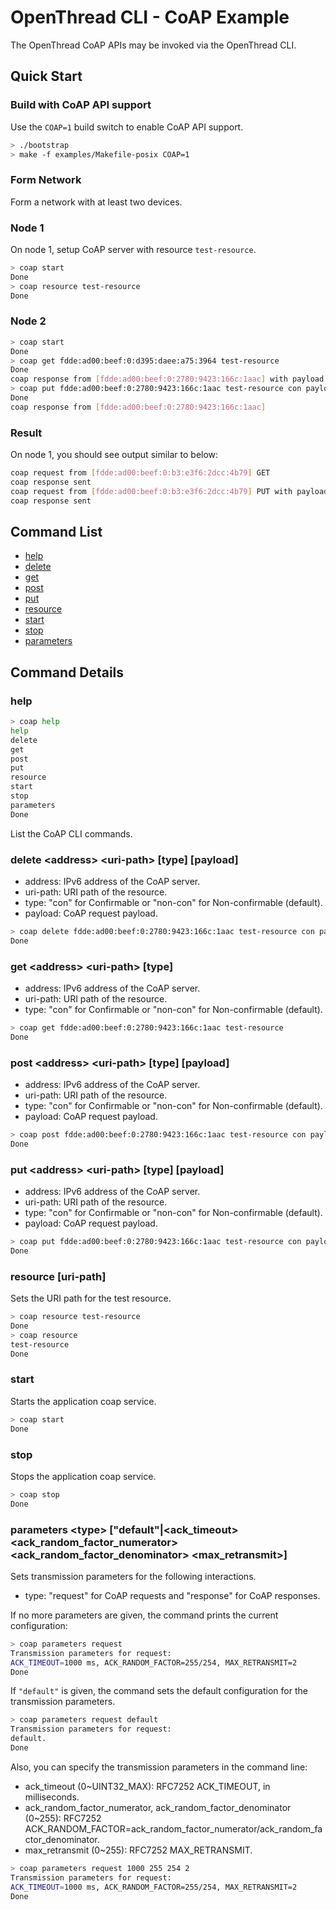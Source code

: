 # OpenThread CLI - CoAP Example

The OpenThread CoAP APIs may be invoked via the OpenThread CLI.

## Quick Start

### Build with CoAP API support

Use the `COAP=1` build switch to enable CoAP API support.

```bash
> ./bootstrap
> make -f examples/Makefile-posix COAP=1
```

### Form Network

Form a network with at least two devices.

### Node 1

On node 1, setup CoAP server with resource `test-resource`.

```bash
> coap start
Done
> coap resource test-resource
Done
```

### Node 2

```bash
> coap start
Done
> coap get fdde:ad00:beef:0:d395:daee:a75:3964 test-resource
Done
coap response from [fdde:ad00:beef:0:2780:9423:166c:1aac] with payload: 30
> coap put fdde:ad00:beef:0:2780:9423:166c:1aac test-resource con payload
Done
coap response from [fdde:ad00:beef:0:2780:9423:166c:1aac]
```

### Result

On node 1, you should see output similar to below:

```bash
coap request from [fdde:ad00:beef:0:b3:e3f6:2dcc:4b79] GET
coap response sent
coap request from [fdde:ad00:beef:0:b3:e3f6:2dcc:4b79] PUT with payload: 7061796c6f6164
coap response sent
```

## Command List

* [help](#help)
* [delete](#delete-address-uri-path-type-payload)
* [get](#get-address-uri-path-type)
* [post](#post-address-uri-path-type-payload)
* [put](#put-address-uri-path-type-payload)
* [resource](#resource-uri-path)
* [start](#start)
* [stop](#stop)
* [parameters](#parameters)

## Command Details

### help

```bash
> coap help
help
delete
get
post
put
resource
start
stop
parameters
Done
```

List the CoAP CLI commands.

### delete \<address\> \<uri-path\> \[type\] \[payload\]

* address: IPv6 address of the CoAP server.
* uri-path: URI path of the resource.
* type: "con" for Confirmable or "non-con" for Non-confirmable (default).
* payload: CoAP request payload.

```bash
> coap delete fdde:ad00:beef:0:2780:9423:166c:1aac test-resource con payload
Done
```

### get \<address\> \<uri-path\> \[type\]

* address: IPv6 address of the CoAP server.
* uri-path: URI path of the resource.
* type: "con" for Confirmable or "non-con" for Non-confirmable (default).

```bash
> coap get fdde:ad00:beef:0:2780:9423:166c:1aac test-resource
Done
```

### post \<address\> \<uri-path\> \[type\] \[payload\]

* address: IPv6 address of the CoAP server.
* uri-path: URI path of the resource.
* type: "con" for Confirmable or "non-con" for Non-confirmable (default).
* payload: CoAP request payload.

```bash
> coap post fdde:ad00:beef:0:2780:9423:166c:1aac test-resource con payload
Done
```

### put \<address\> \<uri-path\> \[type\] \[payload\]

* address: IPv6 address of the CoAP server.
* uri-path: URI path of the resource.
* type: "con" for Confirmable or "non-con" for Non-confirmable (default).
* payload: CoAP request payload.

```bash
> coap put fdde:ad00:beef:0:2780:9423:166c:1aac test-resource con payload
Done
```

### resource \[uri-path\]

Sets the URI path for the test resource.

```bash
> coap resource test-resource
Done
> coap resource
test-resource
Done
```

### start

Starts the application coap service.

```bash
> coap start
Done
```

### stop

Stops the application coap service.

```bash
> coap stop
Done
```

### parameters \<type\> \["default"|<ack\_timeout\> <ack\_random\_factor\_numerator\> <ack\_random\_factor\_denominator\> <max\_retransmit\>\]

Sets transmission parameters for the following interactions.

* type: "request" for CoAP requests and "response" for CoAP responses.

If no more parameters are given, the command prints the current configuration:

```bash
> coap parameters request
Transmission parameters for request:
ACK_TIMEOUT=1000 ms, ACK_RANDOM_FACTOR=255/254, MAX_RETRANSMIT=2
Done
```

If `"default"` is given, the command sets the default configuration for the transmission parameters.

```bash
> coap parameters request default
Transmission parameters for request:
default.
Done
```

Also, you can specify the transmission parameters in the command line:
* ack\_timeout (0~UINT32\_MAX): RFC7252 ACK\_TIMEOUT, in milliseconds.
* ack\_random\_factor\_numerator, ack\_random\_factor\_denominator (0~255):
RFC7252 ACK\_RANDOM\_FACTOR=ack\_random\_factor\_numerator/ack\_random\_factor\_denominator. 
* max\_retransmit (0~255): RFC7252 MAX_RETRANSMIT.

```bash
> coap parameters request 1000 255 254 2
Transmission parameters for request:
ACK_TIMEOUT=1000 ms, ACK_RANDOM_FACTOR=255/254, MAX_RETRANSMIT=2
Done
```
